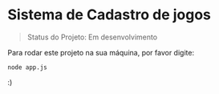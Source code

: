 # Sistema de Cadastro de jogos #

> Status do Projeto: Em desenvolvimento

Para rodar este projeto na sua máquina, por favor digite:

```
node app.js
```
:)
